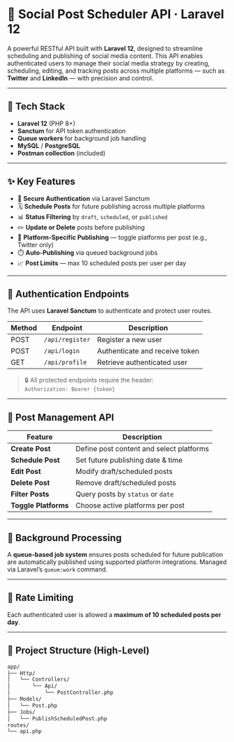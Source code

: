 # 🚀 Social Post Scheduler API · Laravel 12

A powerful RESTful API built with **Laravel 12**, designed to streamline scheduling and publishing of social media content. This API enables authenticated users to manage their social media strategy by creating, scheduling, editing, and tracking posts across multiple platforms — such as **Twitter** and **LinkedIn** — with precision and control.

---

## 🔧 Tech Stack

- **Laravel 12** (PHP 8+)
- **Sanctum** for API token authentication  
- **Queue workers** for background job handling  
- **MySQL** / **PostgreSQL**  
- **Postman collection** (included)  

---

## ✨ Key Features

- 🔐 **Secure Authentication** via Laravel Sanctum  
- 🗓️ **Schedule Posts** for future publishing across multiple platforms  
- 📊 **Status Filtering** by `draft`, `scheduled`, or `published`  
- ✏️ **Update or Delete** posts before publishing  
- 🔄 **Platform-Specific Publishing** — toggle platforms per post (e.g., Twitter only)  
- ⏱️ **Auto-Publishing** via queued background jobs  
- 📈 **Post Limits** — max 10 scheduled posts per user per day  

---

## 🔐 Authentication Endpoints

The API uses **Laravel Sanctum** to authenticate and protect user routes.

| Method | Endpoint         | Description                     |
|--------|------------------|---------------------------------|
| POST   | `/api/register`  | Register a new user             |
| POST   | `/api/login`     | Authenticate and receive token  |
| GET    | `/api/profile`   | Retrieve authenticated user     |

> 🔒 All protected endpoints require the header:  
> `Authorization: Bearer {token}`

---

## 📝 Post Management API

| Feature                | Description |
|------------------------|-------------|
| **Create Post**        | Define post content and select platforms |
| **Schedule Post**      | Set future publishing date & time |
| **Edit Post**          | Modify draft/scheduled posts |
| **Delete Post**        | Remove draft/scheduled posts |
| **Filter Posts**       | Query posts by `status` or `date` |
| **Toggle Platforms**   | Choose active platforms per post |

---

## 🔄 Background Processing

A **queue-based job system** ensures posts scheduled for future publication are automatically published using supported platform integrations. Managed via Laravel’s `queue:work` command.

---

## 🚧 Rate Limiting

Each authenticated user is allowed a **maximum of 10 scheduled posts per day**.

---

## 📁 Project Structure (High-Level)

```bash
app/
├── Http/
│   └── Controllers/
│       └── Api/
│           └── PostController.php
├── Models/
│   └── Post.php
├── Jobs/
│   └── PublishScheduledPost.php
routes/
└── api.php
